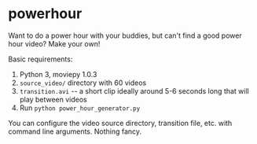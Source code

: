 # powerhour
Want to do a power hour with your buddies, but can't find a good power hour video? Make your own!

Basic requirements:

1. Python 3, moviepy 1.0.3
2. `source_video/` directory with 60 videos
3. `transition.avi` -- a short clip ideally around 5-6 seconds long that will play between videos
3. Run `python power_hour_generator.py`

You can configure the video source directory, transition file, etc. with command line arguments. Nothing fancy. 
